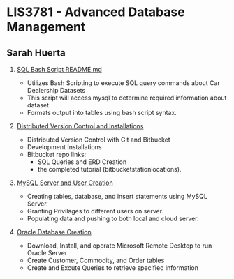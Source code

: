 
# LIS3781 - Advanced Database Management

## Sarah Huerta
1. [SQL Bash Script README.md](bash/README.md)
    * Utilizes Bash Scripting to execute SQL query commands about Car Dealership Datasets
    *  This script will access mysql to determine required information about dataset.
    *  Formats output into tables using bash script syntax.

 2. [Distributed Version Control and Installations](a1/README.md "My A1 README.md file")
    * Distributed Version Control with Git and Bitbucket
    * Development Installations
    * Bitbucket repo links:
         * SQL Queries and ERD Creation
         * the completed tutorial (bitbucketstationlocations).

3. [MySQL Server and User Creation](a2/README.md "My A2 README.md file")
    * Creating tables, database, and insert statements using MySQL Server.
    * Granting Privilages to different users on server.
    * Populating data and pushing to both local and cloud server.

4. [Oracle Database Creation](a3/README.md "My A3 README.md file")
    * Download, Install, and operate Microsoft Remote Desktop to run Oracle Server
    * Create Customer, Commodity, and Order tables
    * Create and Excute Queries to retrieve specified information
